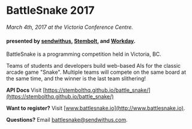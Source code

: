BattleSnake 2017
================

_March 4th, 2017 at the Victoria Conference Centre._

#### presented by [sendwithus](https://www.sendwithus.com), [Stembolt](https://stembolt.com/), and [Workday](https://www.workday.com/).

BattleSnake is a programming competition held in Victoria, BC. 

Teams of students and developers build web-based AIs for the classic arcade game "Snake". Multiple teams will compete on the same board at the same time, and the winner is the last team slithering!

__API Docs__ Visit [https://stembolthq.github.io/battle_snake/](https://stembolthq.github.io/battle_snake/)

__Want to register?__ Visit [www.battlesnake.io](http://www.battlesnake.io).

__Questions?__ Email [battlesnake@sendwithus.com](mailto:battlesnake@sendwithus.com).
